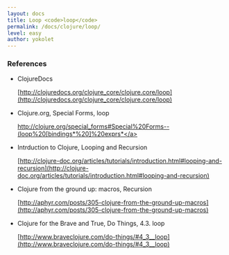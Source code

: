 ```yaml
---
layout: docs
title: Loop <code>loop</code>
permalink: /docs/clojure/loop/
level: easy
author: yokolet
---
```




### References

- ClojureDocs

    [http://clojuredocs.org/clojure_core/clojure.core/loop](http://clojuredocs.org/clojure_core/clojure.core/loop)

- Clojure.org, Special Forms, loop

    <a href="http://clojure.org/special_forms#Special%20Forms--(loop%20[bindings*%20]%20exprs*)">http://clojure.org/special_forms#Special%20Forms--(loop%20[bindings*%20]%20exprs*</a>

- Intrduction to Clojure, Looping and Recursion

    [http://clojure-doc.org/articles/tutorials/introduction.html#looping-and-recursion](http://clojure-doc.org/articles/tutorials/introduction.html#looping-and-recursion)

- Clojure from the ground up: macros, Recursion

    [http://aphyr.com/posts/305-clojure-from-the-ground-up-macros](http://aphyr.com/posts/305-clojure-from-the-ground-up-macros)

- Clojure for the Brave and True, Do Things, 4.3. loop

    [http://www.braveclojure.com/do-things/#4_3__loop](http://www.braveclojure.com/do-things/#4_3__loop)